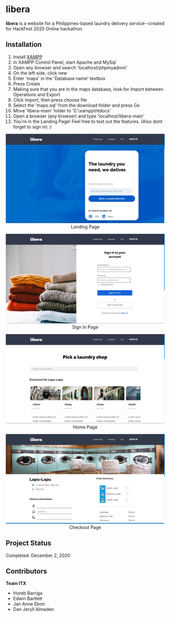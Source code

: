 # libera
**libera** is a website for a Philippines-based laundry delivery service--created for HackFest 2020 Online hackathon.

## Installation
1. Install [XAMPP](https://www.apachefriends.org/index.html)
2. In XAMPP Control Panel, start Apache and MySql
3. Open any browser and search 'localhost/phpmyadmin'
4. On the left side, click new
5. Enter 'maps' in the 'Database name' textbox
6. Press Create
7. Making sure that you are in the maps database, look for Import between Operations and Export
5. Click import, then press choose file
6. Select the 'maps.sql' from the download folder and press Go
7. Move 'libera-main' folder to 'C:\xampp\htdocs'
8. Open a browser (any browser) and type 'localhost/libera-main'
9. You're in the Landing Page! Feel free to test out the features. (Also dont forget to sign in) :)

<p align="center">
  <img src="https://raw.githubusercontent.com/teddzyb/libera/main/screenshots/libera_landing.png"/>
  Landing Page
</p>
<p align="center">
  <img src="https://raw.githubusercontent.com/teddzyb/libera/main/screenshots/libera_signin.png"/>
  Sign In Page
</p>
<p align="center">
  <img src="https://raw.githubusercontent.com/teddzyb/libera/main/screenshots/libera_homepage.png"/>
  Home Page
</p>
<p align="center">
  <img src="https://raw.githubusercontent.com/teddzyb/libera/main/screenshots/libera_orderpage.png"/>
  Checkout Page
</p>

## Project Status
Completed: December 2, 2020

## Contributors
**Team ITX**
  - Horeb Barriga
  - Edwin Bartlett
  - Jan Anne Ebon
  - Dan Jeryll Almaden
